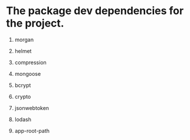 # The package dev dependencies for the project.

1. morgan

2. helmet

3. compression

4. mongoose

5. bcrypt

6. crypto

7. jsonwebtoken

8. lodash

9. app-root-path
